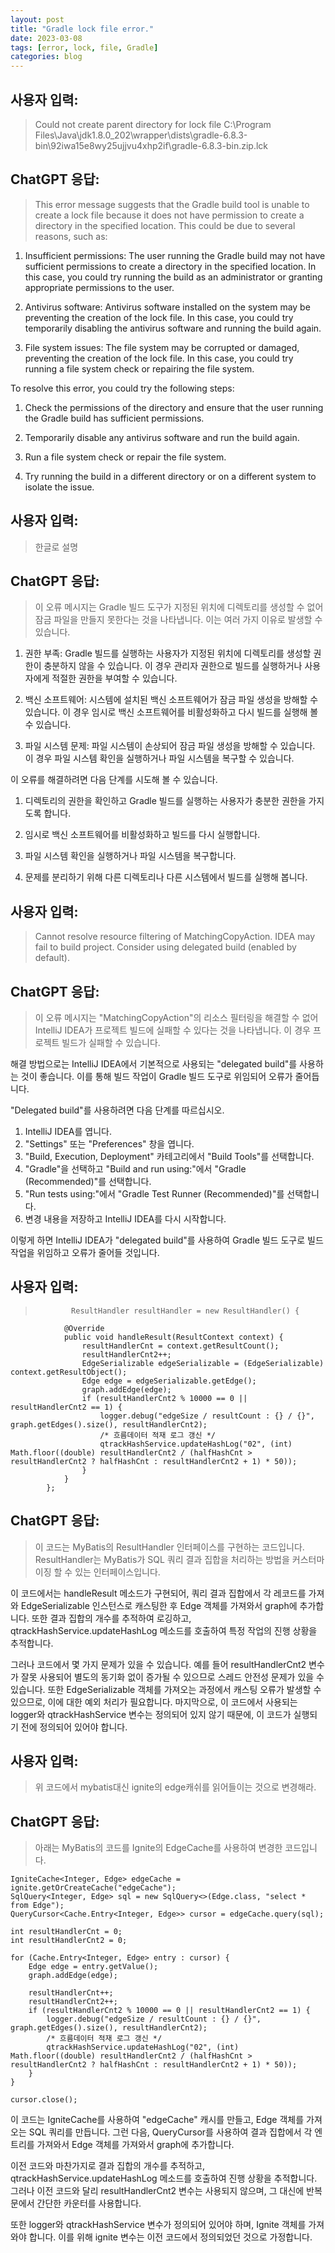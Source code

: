 ```yaml
---
layout: post
title: "Gradle lock file error."
date: 2023-03-08
tags: [error, lock, file, Gradle]
categories: blog
---
```


## 사용자 입력:
> Could not create parent directory for lock file C:\Program Files\Java\jdk1.8.0_202\wrapper\dists\gradle-6.8.3-bin\92iwa15e8wy25ujjvu4xhp2if\gradle-6.8.3-bin.zip.lck

## ChatGPT 응답:
> This error message suggests that the Gradle build tool is unable to create a lock file because it does not have permission to create a directory in the specified location. This could be due to several reasons, such as:

1. Insufficient permissions: The user running the Gradle build may not have sufficient permissions to create a directory in the specified location. In this case, you could try running the build as an administrator or granting appropriate permissions to the user.

2. Antivirus software: Antivirus software installed on the system may be preventing the creation of the lock file. In this case, you could try temporarily disabling the antivirus software and running the build again.

3. File system issues: The file system may be corrupted or damaged, preventing the creation of the lock file. In this case, you could try running a file system check or repairing the file system.

To resolve this error, you could try the following steps:

1. Check the permissions of the directory and ensure that the user running the Gradle build has sufficient permissions.

2. Temporarily disable any antivirus software and run the build again.

3. Run a file system check or repair the file system.

4. Try running the build in a different directory or on a different system to isolate the issue.

## 사용자 입력:
> 한글로 설명

## ChatGPT 응답:
> 이 오류 메시지는 Gradle 빌드 도구가 지정된 위치에 디렉토리를 생성할 수 없어 잠금 파일을 만들지 못한다는 것을 나타냅니다. 이는 여러 가지 이유로 발생할 수 있습니다.

1. 권한 부족: Gradle 빌드를 실행하는 사용자가 지정된 위치에 디렉토리를 생성할 권한이 충분하지 않을 수 있습니다. 이 경우 관리자 권한으로 빌드를 실행하거나 사용자에게 적절한 권한을 부여할 수 있습니다.

2. 백신 소프트웨어: 시스템에 설치된 백신 소프트웨어가 잠금 파일 생성을 방해할 수 있습니다. 이 경우 임시로 백신 소프트웨어를 비활성화하고 다시 빌드를 실행해 볼 수 있습니다.

3. 파일 시스템 문제: 파일 시스템이 손상되어 잠금 파일 생성을 방해할 수 있습니다. 이 경우 파일 시스템 확인을 실행하거나 파일 시스템을 복구할 수 있습니다.

이 오류를 해결하려면 다음 단계를 시도해 볼 수 있습니다.

1. 디렉토리의 권한을 확인하고 Gradle 빌드를 실행하는 사용자가 충분한 권한을 가지도록 합니다.

2. 임시로 백신 소프트웨어를 비활성화하고 빌드를 다시 실행합니다.

3. 파일 시스템 확인을 실행하거나 파일 시스템을 복구합니다.

4. 문제를 분리하기 위해 다른 디렉토리나 다른 시스템에서 빌드를 실행해 봅니다.

## 사용자 입력:
> Cannot resolve resource filtering of MatchingCopyAction. IDEA may fail to build project. Consider using delegated build (enabled by default).

## ChatGPT 응답:
> 이 오류 메시지는 "MatchingCopyAction"의 리소스 필터링을 해결할 수 없어 IntelliJ IDEA가 프로젝트 빌드에 실패할 수 있다는 것을 나타냅니다. 이 경우 프로젝트 빌드가 실패할 수 있습니다.

해결 방법으로는 IntelliJ IDEA에서 기본적으로 사용되는 "delegated build"를 사용하는 것이 좋습니다. 이를 통해 빌드 작업이 Gradle 빌드 도구로 위임되어 오류가 줄어듭니다.

"Delegated build"를 사용하려면 다음 단계를 따르십시오.

1. IntelliJ IDEA를 엽니다.
2. "Settings" 또는 "Preferences" 창을 엽니다.
3. "Build, Execution, Deployment" 카테고리에서 "Build Tools"를 선택합니다.
4. "Gradle"을 선택하고 "Build and run using:"에서 "Gradle (Recommended)"를 선택합니다.
5. "Run tests using:"에서 "Gradle Test Runner (Recommended)"를 선택합니다.
6. 변경 내용을 저장하고 IntelliJ IDEA를 다시 시작합니다.

이렇게 하면 IntelliJ IDEA가 "delegated build"를 사용하여 Gradle 빌드 도구로 빌드 작업을 위임하고 오류가 줄어들 것입니다.

## 사용자 입력:
>             ResultHandler resultHandler = new ResultHandler() {
                @Override
                public void handleResult(ResultContext context) {
                    resultHandlerCnt = context.getResultCount();
                    resultHandlerCnt2++;
                    EdgeSerializable edgeSerializable = (EdgeSerializable) context.getResultObject();
                    Edge edge = edgeSerializable.getEdge();
                    graph.addEdge(edge);
                    if (resultHandlerCnt2 % 10000 == 0 || resultHandlerCnt2 == 1) {
                        logger.debug("edgeSize / resultCount : {} / {}", graph.getEdges().size(), resultHandlerCnt2);
                        /* 흐름데이터 적재 로그 갱신 */
                        qtrackHashService.updateHashLog("02", (int) Math.floor((double) resultHandlerCnt2 / (halfHashCnt > resultHandlerCnt2 ? halfHashCnt : resultHandlerCnt2 + 1) * 50));
                    }
                }
            };

## ChatGPT 응답:
> 이 코드는 MyBatis의 ResultHandler 인터페이스를 구현하는 코드입니다. ResultHandler는 MyBatis가 SQL 쿼리 결과 집합을 처리하는 방법을 커스터마이징 할 수 있는 인터페이스입니다.

이 코드에서는 handleResult 메소드가 구현되어, 쿼리 결과 집합에서 각 레코드를 가져와 EdgeSerializable 인스턴스로 캐스팅한 후 Edge 객체를 가져와서 graph에 추가합니다. 또한 결과 집합의 개수를 추적하여 로깅하고, qtrackHashService.updateHashLog 메소드를 호출하여 특정 작업의 진행 상황을 추적합니다.

그러나 코드에서 몇 가지 문제가 있을 수 있습니다. 예를 들어 resultHandlerCnt2 변수가 잘못 사용되어 별도의 동기화 없이 증가될 수 있으므로 스레드 안전성 문제가 있을 수 있습니다. 또한 EdgeSerializable 객체를 가져오는 과정에서 캐스팅 오류가 발생할 수 있으므로, 이에 대한 예외 처리가 필요합니다. 마지막으로, 이 코드에서 사용되는 logger와 qtrackHashService 변수는 정의되어 있지 않기 때문에, 이 코드가 실행되기 전에 정의되어 있어야 합니다.

## 사용자 입력:
> 위 코드에서 mybatis대신 ignite의 edge캐쉬를 읽어들이는 것으로 변경해라.

## ChatGPT 응답:
> 아래는 MyBatis의 코드를 Ignite의 EdgeCache를 사용하여 변경한 코드입니다.

```
IgniteCache<Integer, Edge> edgeCache = ignite.getOrCreateCache("edgeCache");
SqlQuery<Integer, Edge> sql = new SqlQuery<>(Edge.class, "select * from Edge");
QueryCursor<Cache.Entry<Integer, Edge>> cursor = edgeCache.query(sql);

int resultHandlerCnt = 0;
int resultHandlerCnt2 = 0;

for (Cache.Entry<Integer, Edge> entry : cursor) {
    Edge edge = entry.getValue();
    graph.addEdge(edge);

    resultHandlerCnt++;
    resultHandlerCnt2++;
    if (resultHandlerCnt2 % 10000 == 0 || resultHandlerCnt2 == 1) {
        logger.debug("edgeSize / resultCount : {} / {}", graph.getEdges().size(), resultHandlerCnt2);
        /* 흐름데이터 적재 로그 갱신 */
        qtrackHashService.updateHashLog("02", (int) Math.floor((double) resultHandlerCnt2 / (halfHashCnt > resultHandlerCnt2 ? halfHashCnt : resultHandlerCnt2 + 1) * 50));
    }
}

cursor.close();
```

이 코드는 IgniteCache를 사용하여 "edgeCache" 캐시를 만들고, Edge 객체를 가져오는 SQL 쿼리를 만듭니다. 그런 다음, QueryCursor를 사용하여 결과 집합에서 각 엔트리를 가져와서 Edge 객체를 가져와서 graph에 추가합니다.

이전 코드와 마찬가지로 결과 집합의 개수를 추적하고, qtrackHashService.updateHashLog 메소드를 호출하여 진행 상황을 추적합니다. 그러나 이전 코드와 달리 resultHandlerCnt2 변수는 사용되지 않으며, 그 대신에 반복문에서 간단한 카운터를 사용합니다.

또한 logger와 qtrackHashService 변수가 정의되어 있어야 하며, Ignite 객체를 가져와야 합니다. 이를 위해 ignite 변수는 이전 코드에서 정의되었던 것으로 가정합니다.

